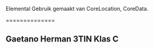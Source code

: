 Elemental
Gebruik gemaakt van CoreLocation, CoreData.

==============

Gaetano Herman 3TIN Klas C
--------------
